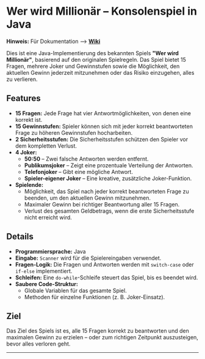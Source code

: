 # Wer wird Millionär – Konsolenspiel in Java

**Hinweis:** Für Dokumentation --> **[Wiki](https://github.com/Timon-ok/WerWirdMillionaer/wiki/Documentation)**

Dies ist eine Java-Implementierung des bekannten Spiels **"Wer wird Millionär"**, basierend auf den originalen Spielregeln. Das Spiel bietet 15 Fragen, mehrere Joker und Gewinnstufen sowie die Möglichkeit, den aktuellen Gewinn jederzeit mitzunehmen oder das Risiko einzugehen, alles zu verlieren.

## Features

- **15 Fragen:** Jede Frage hat vier Antwortmöglichkeiten, von denen eine korrekt ist.
- **15 Gewinnstufen:** Spieler können sich mit jeder korrekt beantworteten Frage zu höheren Gewinnstufen hocharbeiten.
- **2 Sicherheitsstufen:** Die Sicherheitsstufen schützen den Spieler vor dem kompletten Verlust.
- **4 Joker:**
  - **50:50** – Zwei falsche Antworten werden entfernt.
  - **Publikumsjoker** – Zeigt eine prozentuale Verteilung der Antworten.
  - **Telefonjoker** – Gibt eine mögliche Antwort.
  - **Spieler-eigener Joker** – Eine kreative, zusätzliche Joker-Funktion.
- **Spielende:** 
  - Möglichkeit, das Spiel nach jeder korrekt beantworteten Frage zu beenden, um den aktuellen Gewinn mitzunehmen.
  - Maximaler Gewinn bei richtiger Beantwortung aller 15 Fragen.
  - Verlust des gesamten Geldbetrags, wenn die erste Sicherheitsstufe nicht erreicht wird.

## Details

- **Programmiersprache:** Java
- **Eingabe:** `Scanner` wird für die Spielereingaben verwendet.
- **Fragen-Logik:** Die Fragen und Antworten werden mit `switch-case` oder `if-else` implementiert.
- **Schleifen:** Eine `do-while`-Schleife steuert das Spiel, bis es beendet wird.
- **Saubere Code-Struktur:** 
  - Globale Variablen für das gesamte Spiel.
  - Methoden für einzelne Funktionen (z. B. Joker-Einsatz).

## Ziel

Das Ziel des Spiels ist es, alle 15 Fragen korrekt zu beantworten und den maximalen Gewinn zu erzielen – oder zum richtigen Zeitpunkt auszusteigen, bevor alles verloren geht.

---
